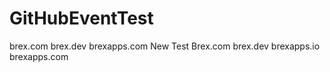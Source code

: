 # GitHubEventTest
brex.com brex.dev brexapps.com
New Test
Brex.com brex.dev brexapps.io brexapps.com
